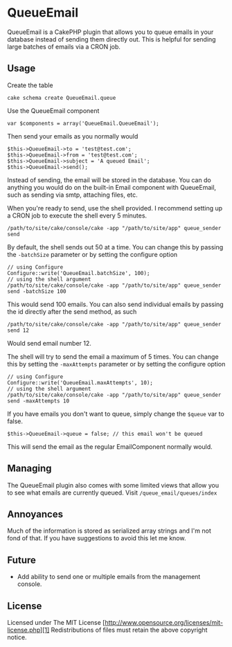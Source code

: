 # QueueEmail

QueueEmail is a CakePHP plugin that allows you to queue emails in your database
instead of sending them directly out. This is helpful for sending large batches
of emails via a CRON job.

## Usage

Create the table

    cake schema create QueueEmail.queue

Use the QueueEmail component

    var $components = array('QueueEmail.QueueEmail');

Then send your emails as you normally would

    $this->QueueEmail->to = 'test@test.com';
    $this->QueueEmail->from = 'test@test.com';
    $this->QueueEmail->subject = 'A queued Email';
    $this->QueueEmail->send();

Instead of sending, the email will be stored in the database. You can do anything
you would do on the built-in Email component with QueueEmail, such as sending
via smtp, attaching files, etc.

When you're ready to send, use the shell provided. I recommend setting up a CRON
job to execute the shell every 5 minutes.

    /path/to/site/cake/console/cake -app "/path/to/site/app" queue_sender send

By default, the shell sends out 50 at a time. You can change this by passing the
`-batchSize` parameter or by setting the configure option 

    // using Configure
    Configure::write('QueueEmail.batchSize', 100);
    // using the shell argument
    /path/to/site/cake/console/cake -app "/path/to/site/app" queue_sender send -batchSize 100

This would send 100 emails. You can also send individual emails by passing the
id directly after the send method, as such

    /path/to/site/cake/console/cake -app "/path/to/site/app" queue_sender send 12

Would send email number 12.

The shell will try to send the email a maximum of 5 times. You can change this by
setting the `-maxAttempts` parameter or by setting the configure option 

    // using Configure
    Configure::write('QueueEmail.maxAttempts', 10);
    // using the shell argument
    /path/to/site/cake/console/cake -app "/path/to/site/app" queue_sender send -maxAttempts 10

If you have emails you don't want to queue, simply change the `$queue` var to
false.

    $this->QueueEmail->queue = false; // this email won't be queued

This will send the email as the regular EmailComponent normally would.

## Managing

The QueueEmail plugin also comes with some limited views that allow you to see
what emails are currently queued. Visit `/queue_email/queues/index`

## Annoyances

Much of the information is stored as serialized array strings and I'm not fond
of that. If you have suggestions to avoid this let me know.

## Future

* Add ability to send one or multiple emails from the management console.

## License

Licensed under The MIT License
[http://www.opensource.org/licenses/mit-license.php][1]
Redistributions of files must retain the above copyright notice.

[1]: http://www.opensource.org/licenses/mit-license.php